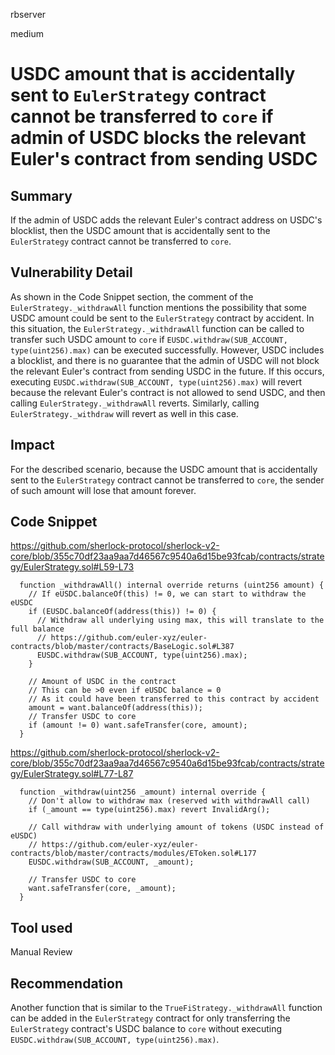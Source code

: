 rbserver

medium

# USDC amount that is accidentally sent to `EulerStrategy` contract cannot be transferred to `core` if admin of USDC blocks the relevant Euler's contract from sending USDC

## Summary
If the admin of USDC adds the relevant Euler's contract address on USDC's blocklist, then the USDC amount that is accidentally sent to the `EulerStrategy` contract cannot be transferred to `core`.

## Vulnerability Detail
As shown in the Code Snippet section, the comment of the `EulerStrategy._withdrawAll` function mentions the possibility that some USDC amount could be sent to the `EulerStrategy` contract by accident. In this situation, the `EulerStrategy._withdrawAll` function can be called to transfer such USDC amount to `core` if `EUSDC.withdraw(SUB_ACCOUNT, type(uint256).max)` can be executed successfully. However, USDC includes a blocklist, and there is no guarantee that the admin of USDC will not block the relevant Euler's contract from sending USDC in the future. If this occurs, executing `EUSDC.withdraw(SUB_ACCOUNT, type(uint256).max)` will revert because the relevant Euler's contract is not allowed to send USDC, and then calling `EulerStrategy._withdrawAll` reverts. Similarly, calling `EulerStrategy._withdraw` will revert as well in this case.

## Impact
For the described scenario, because the USDC amount that is accidentally sent to the `EulerStrategy` contract cannot be transferred to `core`, the sender of such amount will lose that amount forever.

## Code Snippet
https://github.com/sherlock-protocol/sherlock-v2-core/blob/355c70df23aa9aa7d46567c9540a6d15be93fcab/contracts/strategy/EulerStrategy.sol#L59-L73
```solidity
  function _withdrawAll() internal override returns (uint256 amount) {
    // If eUSDC.balanceOf(this) != 0, we can start to withdraw the eUSDC
    if (EUSDC.balanceOf(address(this)) != 0) {
      // Withdraw all underlying using max, this will translate to the full balance
      // https://github.com/euler-xyz/euler-contracts/blob/master/contracts/BaseLogic.sol#L387
      EUSDC.withdraw(SUB_ACCOUNT, type(uint256).max);
    }

    // Amount of USDC in the contract
    // This can be >0 even if eUSDC balance = 0
    // As it could have been transferred to this contract by accident
    amount = want.balanceOf(address(this));
    // Transfer USDC to core
    if (amount != 0) want.safeTransfer(core, amount);
  }
```

https://github.com/sherlock-protocol/sherlock-v2-core/blob/355c70df23aa9aa7d46567c9540a6d15be93fcab/contracts/strategy/EulerStrategy.sol#L77-L87
```solidity
  function _withdraw(uint256 _amount) internal override {
    // Don't allow to withdraw max (reserved with withdrawAll call)
    if (_amount == type(uint256).max) revert InvalidArg();

    // Call withdraw with underlying amount of tokens (USDC instead of eUSDC)
    // https://github.com/euler-xyz/euler-contracts/blob/master/contracts/modules/EToken.sol#L177
    EUSDC.withdraw(SUB_ACCOUNT, _amount);

    // Transfer USDC to core
    want.safeTransfer(core, _amount);
  }
```

## Tool used

Manual Review

## Recommendation
Another function that is similar to the `TrueFiStrategy._withdrawAll` function can be added in the `EulerStrategy` contract for only transferring the `EulerStrategy` contract's USDC balance to `core` without executing `EUSDC.withdraw(SUB_ACCOUNT, type(uint256).max)`.